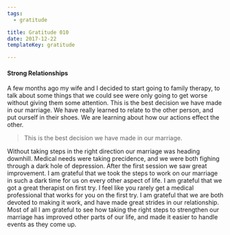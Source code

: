 ```yaml
---
tags:
  - gratitude

title: Gratitude 010
date: 2017-12-22
templateKey: gratitude

---
```


#### Strong Relationships

A few months ago my wife and I decided to start going to family therapy, to talk about some things that we could see were only going to get worse without giving them some attention.  This is the best decision we have made in our marriage.  We have really learned to relate to the other person, and put ourself in their shoes.  We are learning about how our actions effect the other.

> This is the best decision we have made in our marriage.

Without taking steps in the right direction our marriage was heading downhill.  Medical needs were taking precidence, and we were both fighing through a dark hole of depression.  After the first session we saw great improvement.  I am grateful that we took the steps to work on our marriage in such a dark time for us on every other aspect of life.  I am grateful that we got a great therapist on first try.  I feel like you rarely get a medical professional that works for you on the first try.  I am grateful that we are both devoted to making it work, and have made great strides in our relationship.  Most of all I am grateful to see how taking the right steps to strengthen our marriage has improved other parts of our life, and made it easier to handle events as they come up.
